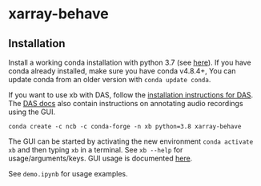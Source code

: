 # xarray-behave

## Installation
Install a working conda installation with python 3.7 (see [here](https://docs.conda.io/en/latest/miniconda.html)). If you have conda already installed, make sure you have conda v4.8.4+, You can update conda from an older version with `conda update conda`.

If you want to use xb with DAS, follow the [installation instructions for DAS](https://janclemenslab.org/das/install.html).
The [DAS docs](https://janclemenslab.org/das) also contain instructions on annotating audio recordings using the GUI.

```shell
conda create -c ncb -c conda-forge -n xb python=3.8 xarray-behave
```
The GUI can be started by activating the new environment `conda activate xb` and then typing `xb` in a terminal. See `xb --help` for usage/arguments/keys.
GUI usage is documented [here](https://janclemenslab.org/das/tutorials_gui/tutorials_gui.html).

See `demo.ipynb` for usage examples.
